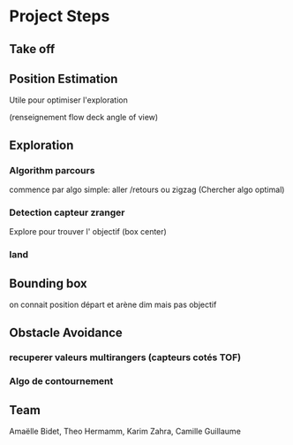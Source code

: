 # Project Steps

## Take off

## Position Estimation
Utile pour optimiser l'exploration

(renseignement flow deck angle of view)

## Exploration

### Algorithm parcours
commence par algo simple: aller /retours ou zigzag
(Chercher algo optimal)

### Detection capteur zranger
Explore pour trouver l' objectif (box center)

### land


## Bounding box
on connait position départ et arène dim mais pas objectif

## Obstacle Avoidance

### recuperer valeurs multirangers (capteurs cotés TOF)

### Algo de contournement

## Team
Amaëlle Bidet, Theo Hermamm, Karim Zahra, Camille Guillaume